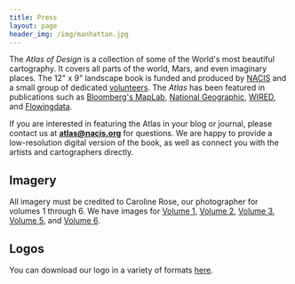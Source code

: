 ```yaml
---
title: Press
layout: page
header_img: /img/manhattan.jpg
---
```


The _Atlas of Design_ is a  collection of some of the World's most beautiful cartography. It covers all parts of the world, Mars, and even imaginary places. The 12" x 9" landscape book is funded and produced by [NACIS](http://nacis.org/) and a small group of dedicated [volunteers](http://localhost:4000/about/staff/). The _Atlas_ has been featured in publications such as [Bloomberg's MapLab](https://www.bloomberg.com/news/newsletters/2022-11-16/maplab-here-comes-the-new-atlas-of-design), [National Geographic](https://www.nationalgeographic.com/culture/article/best-new-maps-atlas-design), [WIRED](https://www.wired.com/2016/11/atlas-design-back-wonderfully-funky-maps/), and [Flowingdata](https://flowingdata.com/2012/10/25/insisting-on-beautiful-maps/).

If you are interested in featuring the Atlas in your blog or journal, please contact us at <strong>atlas@nacis.org</strong> for questions. We are happy to provide a low-resolution digital version of the book, as well as connect you with the artists and cartographers directly.

## Imagery

All imagery must be credited to Caroline Rose, our photographer for volumes 1 through 6. We have images for [Volume 1](/press/photos-v1.zip), [Volume 2](/press/photos-v2.zip), [Volume 3](/press/photos-v3zip), [Volume 5](/press/photos-v5.zip), and [Volume 6](/press/photos-v6.zip).

## Logos

You can download our logo in a variety of formats [here](/press/logos.zip).